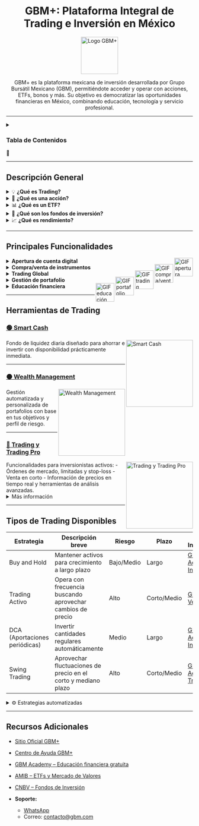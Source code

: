 <div align="center">

<h1>GBM+: Plataforma Integral de Trading e Inversión en México</h1>
<a href="https://gbm.com/" target="_blank" rel="noopener noreferrer">
  <img src="https://s3-symbol-logo.tradingview.com/corporativo-gbm-sab-de-cv--600.png" alt="Logo GBM+" width="100"/>
</a>

GBM+ es la plataforma mexicana de inversión desarrollada por Grupo Bursátil Mexicano (GBM), permitiéndote acceder y operar con acciones, ETFs, bonos y más. Su objetivo es democratizar las oportunidades financieras en México, combinando educación, tecnología y servicio profesional.

</div>

---

<details>
<summary><h3>Tabla de Contenidos</h3> 📑 </summary>

- [Descripción General](#descripción-general)
- [Principales Funcionalidades](#principales-funcionalidades)
- [Herramientas de Trading](#herramientas-de-trading)
- [Tipos de Trading Disponibles](#tipos-de-trading-disponibles)
- [Recursos Adicionales](#recursos-adicionales)

</details>

---

## Descripción General

<details>
<summary>💡 <b>¿Qué es Trading?</b></summary>
El <b>trading</b> es la compraventa activa de instrumentos financieros como acciones y bonos, con el objetivo de aprovechar las fluctuaciones del mercado para obtener ganancias.

**Más información:**  
- [¿Qué es Trading? — BBVA](https://www.bbva.com/es/salud-financiera/que-es-trading-que-hace-falta-para-operar/)
- [¿Qué es el Trading? — GBM Academy](https://gbm.com/media/the-academy/trading-que-es-y-como-funciona/)
</details>

<details>
<summary>🏢 <b>¿Qué es una acción?</b></summary>
Las <b>acciones</b> representan una fracción de la propiedad de una empresa. Al adquirirlas, tienes derecho a participar en los beneficios y, en algunos casos, en la toma de decisiones.

**Más información:**  
- [Conceptos Básicos — Bolsa Mexicana de Valores](https://www.bbva.com/es/salud-financiera/que-es-la-bolsa-de-valores-una-explicacion-simple/)
- [¿Qué son las acciones? — GBM Academy](https://gbm.com/media/the-academy/como-invertir-en-la-bolsa-de-valores/)
</details>

<details>
<summary>📊 <b>¿Qué es un ETF?</b></summary>
Un <b>ETF</b> (Fondo Cotizado en Bolsa) es un fondo de inversión que se comercializa como una acción y replica el comportamiento de un índice o sector.

**Más información:**  
- [¿Qué son los ETFs? — Principal](https://principal.com.mx/blog/inversiones/que-es-y-como-invertir-en-un-etf)
- [ETF Master Guide — GBM Academy](https://gbm.com/media/the-academy/etfs-master-guide-la-guia-del-inversionista-inteligente/)
</details>

<details>
<summary>💼 <b>¿Qué son los fondos de inversión?</b></summary>
Los <b>fondos de inversión</b> reúnen el dinero de varios inversionistas, permitiendo acceder a portafolios diversificados administrados por expertos.

**Más información:**  
- [Fondos de Inversión — CNBV](https://www.gob.mx/cnbv/articulos/fondos-de-inversion)
- [Fondos de Inversión — GBM Academy](https://gbm.com/media/the-academy/fondos-de-inversion-tu-dinero-crece-con-proposito/)
</details>

<details>
<summary>📈 <b>¿Qué es rendimiento?</b></summary>
El <b>rendimiento</b> es la ganancia o pérdida generada por una inversión durante un periodo. Normalmente se expresa como porcentaje en relación al capital inicial.

**Más información:**  
- [¿Qué es el rendimiento de una inversión? — GBM Academy](https://gbm.com/media/the-academy/rentabilidad-en-inversiones/)
</details>

---
## Principales Funcionalidades

<details>
  <summary>
    <b>Apertura de cuenta digital</b>
    <img src="https://media1.giphy.com/media/v1.Y2lkPTc5MGI3NjExY3NzdW5mamNocGNiamxkdTRydGplNmF3YjU3aHJ2Z2Yxa3JpcDVtNiZlcD12MV9pbnRlcm5hbF9naWZfYnlfaWQmY3Q9Zw/12FBrUdUj7ZkuzyI8G/giphy.gif" alt="GIF apertura" width="50" align="right" />
  </summary>
  
1. **Registro inicial:** Ingresa a la [página oficial de GBM+](https://gbm.com/plus) y haz clic en "Abrir una cuenta". Proporciona tu correo electrónico y crea una contraseña segura.
2. **Verificación de correo:** Revisa tu bandeja de entrada y confirma tu correo electrónico mediante el enlace enviado por GBM+.
3. **Datos personales:** Completa tu información personal, incluyendo:  
   - Nombre completo  
   - Fecha de nacimiento  
   - CURP  
   - RFC con homoclave  
   - Domicilio completo  
   - Número de teléfono móvil
4. **Verificación de identidad:** Sube una fotografía de tu identificación oficial vigente (INE, IFE o pasaporte) y una selfie para validar tu identidad.
5. **Información adicional:** Proporciona detalles sobre tu nacionalidad, actividad económica y otros datos requeridos.
6. **Firma de contrato:** Revisa y firma digitalmente el contrato proporcionado por GBM+.
7. **Depósito inicial:** Realiza un depósito mínimo de $100 MXN para activar tu cuenta y comenzar a invertir.

Ten en cuenta que estos pasos pueden variar. Para información actualizada, consulta la [página oficial de GBM+](https://gbm.com/plus).

</details>

<details>
  <summary>
    <b>Compra/venta de instrumentos</b>
    <img src="https://media1.giphy.com/media/v1.Y2lkPTc5MGI3NjExMjVwb3hwNHJkN3lscTE4ZTkzYml2Zzg5bTRja2MwenJzOG9qbjVuMCZlcD12MV9pbnRlcm5hbF9naWZfYnlfaWQmY3Q9cw/f4D12whPWcf0vZ6TxS/giphy.gif" alt="GIF compra/venta" width="50" align="right" />
  </summary>
Acciones, ETFs, bonos y más, tanto en México como en el extranjero.  
Puedes operar en tiempo real y seleccionar entre orden de mercado, limitada, o stop.  
Consulta costos y horarios según el instrumento financiero.
</details>

<details>
  <summary>
    <b>Trading Global</b>
    <img src="https://media2.giphy.com/media/v1.Y2lkPTc5MGI3NjExYnhseDc1Zzh2aWc1NzJ5ZWp2aHc4ZG9oY2U1MXo0MXk1enFlaG52cyZlcD12MV9pbnRlcm5hbF9naWZfYnlfaWQmY3Q9cw/OuoDww27HP6hzS7m1Q/giphy.gif" alt="GIF trading global" width="50" align="right" />
  </summary>
Opera fracciones de acciones estadounidenses desde $20 MXN a través del mercado internacional disponible en GBM+.  
Amplía tus opciones de inversión operando en sectores y empresas globales sin requerir montos elevados.  
Verifica disponibilidad y horarios del Sistema Internacional de Cotizaciones (SIC).
</details>

<details>
  <summary>
    <b>Gestión de portafolio</b>
    <img src="https://media2.giphy.com/media/v1.Y2lkPTc5MGI3NjExaWZyejhub2h3ODJ0dmxzNjIzZjdldDVkazF0ZTVobXBhMWZpdzY4YiZlcD12MV9pbnRlcm5hbF9naWZfYnlfaWQmY3Q9cw/S8TzUKzRPjepzJx37U/giphy.gif" alt="GIF portafolio" width="50" align="right" />
  </summary>
Consulta el rendimiento y composición de tus inversiones en un dashboard personalizado e intuitivo, visualizando históricos, rendimiento por activo y comparativos.  
Tus decisiones se respaldan en reportes gráficos y alertas automáticas para optimizar tu estrategia financiera.
</details>

<details>
  <summary>
    <b>Educación financiera</b>
    <img src="https://media1.giphy.com/media/v1.Y2lkPTc5MGI3NjExNmE4YndtejB4ZTdjZmhxdThrNzQzdmliYnhrc3R5enZkdGtsOXpneSZlcD12MV9pbnRlcm5hbF9naWZfYnlfaWQmY3Q9cw/InU43eRXuLczSZeTbP/giphy.gif" alt="GIF educación financiera" width="50" align="right" />
  </summary>
Accede a webinars, cursos, tutoriales en video y artículos de GBM Academy, desde conceptos básicos hasta estrategias avanzadas, para que inviertas de manera informada y segura desde tu primera operación.
</details>

---

## Herramientas de Trading

### [🟢 Smart Cash](https://gbm.com/smart-cash/)
<img src="https://encrypted-tbn0.gstatic.com/images?q=tbn:ANd9GcSReL_DVbDoCWZo9ck-ZMFa9aLMO_mLFfbQrA&s" alt="Smart Cash" width="180" align="right"/>
Fondo de liquidez diaria diseñado para ahorrar e invertir con disponibilidad prácticamente inmediata.

---

### [🟠 Wealth Management](https://gbm.com/advisory/)
<img src="https://encrypted-tbn0.gstatic.com/images?q=tbn:ANd9GcRWb_gu6Aec08wvOxDvhLzXKgCWK5yorgtXGA&s](https://scontent-sjc3-1.xx.fbcdn.net/v/t1.6435-9/118627187_168370798202434_2813658567747869453_n.jpg?_nc_cat=100&ccb=1-7&_nc_sid=3a1ebe&_nc_ohc=JjaqAdKCjGkQ7kNvwH92ZaM&_nc_oc=AdknN51WrZaOVosqOZIdLSpM-jdMj0-z_ucLV1lgTOLU4sl0dBiDOrMHm7Yd6n6TRpM&_nc_zt=23&_nc_ht=scontent-sjc3-1.xx&_nc_gid=wTaK43q_X-8VhMDBQuGKhQ&oh=00_AfV4eaTA82Rhr7CQ8cswVltD_NarHVTWugTxMEbiE4hj4A&oe=68D0359C" alt="Wealth Management" width="180" align="right"/>
Gestión automatizada y personalizada de portafolios con base en tus objetivos y perfil de riesgo.

---

### [🔵 Trading y Trading Pro](http://gbm.com/trading/)
<img src="https://gbm.com/wp-content/uploads/2025/01/Group-2859251-1.png" alt="Trading y Trading Pro" width="180" align="right"/>
Funcionalidades para inversionistas activos:  
- Órdenes de mercado, limitadas y stop-loss  
- Venta en corto  
- Información de precios en tiempo real y herramientas de análisis avanzadas.

<details>
  <summary>Más información</summary>
  🔗 [GBM+ Trading pro](https://gbm.com/trading/)  
  🔗 [GBM Academy: Trading Activo]([https://academy.gbm.com/trading-activo/](https://gbm.com/media/the-academy/trading-global-que-es-y-como-empezar/))  
</details> 

---

## Tipos de Trading Disponibles

| Estrategia                | Descripción breve | Riesgo   | Plazo   | Más Información |
|---------------------------|-------------------|----------|---------|-----------------|
| Buy and Hold              | Mantener activos para crecimiento a largo plazo   | Bajo/Medio | Largo  | [GBM Academy Investor](https://gbm.com/media/the-academy/estrategia-de-inversion/)
| Trading Activo            | Opera con frecuencia buscando aprovechar cambios de precio   | Alto      | Corto/Medio | [GBM Ventures](https://gbm.com/ventures/)
| DCA (Aportaciones periódicas)     | Invertir cantidades regulares automáticamente  | Medio     | Largo  | [GBM Academy: Inversiones](https://gbm.com/soluciones-de-inversion/)
| Swing Trading             | Aprovechar fluctuaciones de precio en el corto y mediano plazo | Alto | Corto/Medio | [GBM Academy: Trading](https://gbm.com/media/the-academy/trading-que-es-y-como-funciona/)

<details>
  <summary>⚙️ Estrategias automatizadas</summary>
  En GBM+, puedes programar aportaciones recurrentes para invertir y diversificar automáticamente tu portafolio incluso mientras duermes.<br>
  - [GBM Academy: Estrategias Automatizadas](https://academy.gbm.com/estrategias-de-inversion/)
</details>

---

## Recursos Adicionales

- [Sitio Oficial GBM+](https://gbm.com/plus)  
- [Centro de Ayuda GBM+](https://gbm.com/contacto/)
- [GBM Academy – Educación financiera gratuita](https://academy.gbm.com/)  
- [AMIB – ETFs y Mercado de Valores](https://principal.com.mx/blog/inversiones/que-es-y-como-invertir-en-un-etf)  
- [CNBV – Fondos de Inversión](https://www.gob.mx/cnbv/acciones-y-programas/sector-fondos-de-inversion)


- **Soporte:**

    - [WhatsApp](https://api.whatsapp.com/send/?phone=5215526905840&text&type=phone_number&app_absent=0)
    - Correo: contacto@gbm.com 


